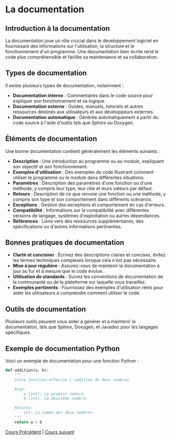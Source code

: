 # La documentation

## Introduction à la documentation

La documentation joue un rôle crucial dans le développement logiciel en fournissant des informations sur l'utilisation, la structure et le fonctionnement d'un programme. Une documentation bien écrite rend le code plus compréhensible et facilite sa maintenance et sa collaboration.

## Types de documentation

Il existe plusieurs types de documentation, notamment :

- **Documentation interne** : Commentaires dans le code source pour expliquer son fonctionnement et sa logique.
- **Documentation externe** : Guides, manuels, tutoriels et autres ressources destinés aux utilisateurs et aux développeurs externes.
- **Documentation automatique** : Générée automatiquement à partir du code source à l'aide d'outils tels que Sphinx ou Doxygen.

## Éléments de documentation

Une bonne documentation contient généralement les éléments suivants :

- **Description** : Une introduction au programme ou au module, expliquant son objectif et son fonctionnement.
- **Exemples d'utilisation** : Des exemples de code illustrant comment utiliser le programme ou le module dans différentes situations.
- **Paramètres** : Description des paramètres d'une fonction ou d'une méthode, y compris leur type, leur rôle et leurs valeurs par défaut.
- **Retours** : Description de ce que renvoie une fonction ou une méthode, y compris son type et son comportement dans différents scénarios.
- **Exceptions** : Gestion des exceptions et comportement en cas d'erreurs.
- **Compatibilité** : Informations sur la compatibilité avec différentes versions de langage, systèmes d'exploitation ou autres dépendances.
- **Références** : Liens vers des ressources supplémentaires, des spécifications ou d'autres informations pertinentes.

## Bonnes pratiques de documentation

- **Clarté et concision** : Écrivez des descriptions claires et concises, évitez les termes techniques complexes lorsque cela n'est pas nécessaire.
- **Mise à jour régulière** : Assurez-vous de maintenir la documentation à jour au fur et à mesure que le code évolue.
- **Utilisation de standards** : Suivez les conventions de documentation de la communauté ou de la plateforme sur laquelle vous travaillez.
- **Exemples pertinents** : Fournissez des exemples d'utilisation réels pour aider les utilisateurs à comprendre comment utiliser le code.

## Outils de documentation

Plusieurs outils peuvent vous aider à générer et à maintenir la documentation, tels que Sphinx, Doxygen, et Javadoc pour les langages spécifiques.

## Exemple de documentation Python

Voici un exemple de documentation pour une fonction Python :

```python
def addition(a, b):
    """
    Cette fonction effectue l'addition de deux nombres.

    Args:
        a (int): Le premier nombre.
        b (int): Le deuxième nombre.

    Returns:
        int: La somme des deux nombres.
    """
    return a + b
```

[Cours Précédent](../Cours/16_Les%20test%20unitaires.md) | 
[Cours suivant](../Cours/18_Complements.md)